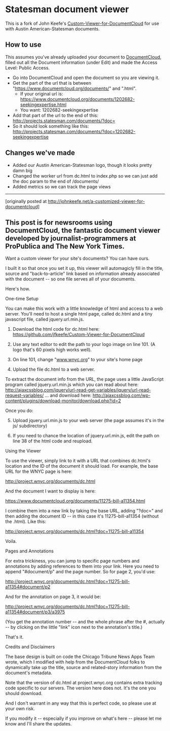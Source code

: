 Statesman document viewer
=========================

This is a fork of John Keefe's [Custom-Viewer-for-DocumentCloud](https://github.com/jkeefe/Custom-Viewer-for-DocumentCloud) for use with Austin American-Statesman documents.

## How to use

This assumes you've already uploaded your document to [DocumentCloud](https://www.documentcloud.org), filled out all the Document information (under Edit) and made the Access Level: Public Access.

* Go into DocumentCloud and open the document so you are viewing it.
* Get the part of the url that is between "https://www.documentcloud.org/documents/" and ".html".
	* If your original url is: https://www.documentcloud.org/documents/1202682-seekingexpertise.html
	* You want: 1202682-seekingexpertise
* Add that part of the url to the end of this: http://projects.statesman.com/documents/?doc=
* So it should look something like this: http://projects.statesman.com/documents/?doc=1202682-seekingexpertise

## Changes we've made

* Added our Austin American-Statesman logo, though it looks pretty damn big
* Changed the worker url from dc.html to index.php so we can just add the doc param to the end of /documents/
* Added metrics so we can track the page views

--------------------

[originally posted at http://johnkeefe.net/a-customized-viewer-for-documentcloud]

This post is for newsrooms using DocumentCloud, the fantastic document viewer developed by journalist-programmers at ProPublica and The New York Times.
---

Want a custom viewer for your site's documents? You can have ours.

I built it so that once you set it up, this viewer will automagicly fill in the title, source and "back-to-article" link based on information already associated with the document -- so one file serves all of your documents.

Here's how.

One-time Setup

You can make this work with a little knowledge of html and access to a web server. You'll need to host a single html page, called dc.html and a tiny javascript file, called jquery.url.min.js.

1. Download the html code for dc.html here: https://github.com/jfkeefe/Custom-Viewer-for-DocumentCloud

2. Use any text editor to edit the path to your logo image on line 101. (A logo that's 60 pixels high works well).

3. On line 101, change "www.wnyc.org" to your site's home page

4. Upload the file dc.html to a web server.

To extract the document info from the URL, the page uses a little JavaScript program called jquery.url.min.js which you can read about here: http://ajaxcssblog.com/jquery/url-read-get-variables/jquery/url-read-request-variables/ ... and download here: http://ajaxcssblog.com/wp-content/plugins/download-monitor/download.php?id=2 

Once you do:

5. Upload jquery.url.min.js to your web server (the page assumes it's in the js/ subdirectory)

6. If you need to chance the location of jquery.url.min.js, edit the path on line 38 of the html code and reupload.

Using the Viewer

To use the viewer, simply link to it with a URL that combines dc.html's location and the ID of the document it should load. For example, the base URL for the WNYC page is here:

http://project.wnyc.org/documents/dc.html

And the document I want to display is here:

https://www.documentcloud.org/documents/11275-bill-a11354.html

I combine them into a new link by taking the base URL, adding "?doc=" and then adding the document ID -- in this case it's 11275-bill-a11354 (without the .html). Like this:

http://project.wnyc.org/documents/dc.html?doc=11275-bill-a11354

Voila.

Pages and Annotations

For extra trickiness, you can jump to specific page numbers and annotations by adding references to them into your link. Here you need to append "#document/p" and the page number. So for page 2, you'd use:

http://project.wnyc.org/documents/dc.html?doc=11275-bill-a11354#document/p2

And for the annotation on page 3, it would be:

http://project.wnyc.org/documents/dc.html?doc=11275-bill-a11354#document/p3/a3975

(You get the annotation number -- and the whole phrase after the #, actually -- by clicking on the little "link" icon next to the annotation's title.)

That's it. 

Credits and Disclaimers

The base design is built on code the Chicago Tribune News Apps Team wrote, which I modified with help from the DocumentCloud folks to dynamically take up the title, source and related-story information from the document's metadata.

Note that the version of dc.html at project.wnyc.org contains extra tracking code specific to our servers. The version here does not. It's the one you should download.

And I don't warrant in any way that this is perfect code, so please use at your own risk.

If you modify it -- especially if you improve on what's here -- please let me know and I'll share the updates.